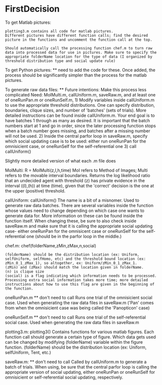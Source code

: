 # FirstDecision
To get Matlab pictures:
	
	plotting3.m contains all code for matlab pictures.
	Different pictures have different function calls; find the desired picture in the functions and uncomment the function call at the top.

	Should automatically call the processing function chef.m to turn raw data into processed data for use in pictures. Make sure to specify the appropriate folderName location for the type of data (I organized by threshold distribution type and social update rule)

To get Python pictures: 
	** need to add the code for these. Once added, the process should be significantly simpler than the process for the matlab pictures. 

To generate raw data files:
	** Future intentions: Make this process less complicated
	Need: MoIMulti.m, callUniform.m, saveRaw.m, and at least one of oneRunPan.m or oneRunSelf.m, 
	1) Modify variables inside callUniform.m to use the appropriate threshold distributions. One can specify distribution, boundaries, clique sizes, and number of 'batches' (sets of trials). More detailed instructions can be found inside callUniform.m.
	 Your end goal is to have batches 1 through as many as desired. It is important that the batch numbers start at 1 and go in order, since the later processing function stops when a batch number goes missing, and batches after a missing number will not be used.
	2) Inside the central parfor loop in saveRaw.m, specify which social updating case is to be used: either run oneRunPan for the omnisicient case, or oneRunSelf for the self-referential one
	3) call callUniform()

Slightly more detailed version of what each .m file does

MoIMulti: R = MoIMulti(z,l,h,time)
	MoI refers to Method of Images; Multi refers to the movable interval boundaries.
	Returns the log likelihood ratio that an undecided agent with threshold (z) has private evidence in the interval ((l),(h)) at time (time), given that the 'correct' decision is the one at the upper (positive) threshold.

callUniform: callUniform()
	The name is a bit of a misnomer. Used to generate raw data batches.
	There are several variables inside the function whose values need to change depending on which case one wants to generate data for. More information on these can be found inside the function itself. 
	When changing these, be sure to also check inside saveRaw.m and make sure that it is calling the appropriate social updating case- either oneRunPan for the omnisicent case or oneRunSelf for the self-referential one (should be in the parfor loop in the middle.)

chef.m: chef(folderName,zMin,zMax,n,social)

	(folderName) should be the distribution location (ex: Uniform, selfUniform, selfHomo, etc) and the threshold bound location (ex: zMin_0_1_zMax_1), so altogether, ex: Uniform/zMin_0_1_zMax_1.
	(zMin) and (zMax) should match the location given in folderName.
	(n) is clique size
	(social) is a flag indicating which information needs to be processed. Processing extra social information takes more time; more detailed instructions about how to use this flag are given in the beginning of the function. 

oneRunPan.m ** don't need to call
	Runs one trial of the omnisicient social case.
	Used when generating the raw data files in saveRaw.m
	('Pan' comes from when the omnisicient case was being called the 'Panopticon' case)

oneRunSelf.m ** don't need to call
	Runs one trial of the self-referential social case.
	Used when generating the raw data files in saveRaw.m

plotting3.m: plotting3()
	Contains functions for various matlab figures.
	Each function call should generate a certain type of figure.
	Which data gets used can be changed by modifying (folderName) variable within the figure function. (folderName) should be the distribution location (ex: Uniform, selfUniform, Tent, etc.)

saveRaw.m: ** don't need to call
	Called by callUniform.m to generate a batch of trials.
	When using, be sure that the central parfor loop is calling the appropriate version of social updating, either oneRunPan or oneRunSelf for omnisicient or self-referential social updating, respectively.
